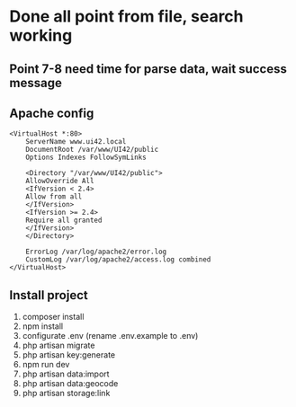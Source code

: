 <h1>Done all point from file, search working</h1>
<h2>Point 7-8 need time for parse data, wait success message</h2>

## Apache config
```
<VirtualHost *:80>
    ServerName www.ui42.local
    DocumentRoot /var/www/UI42/public
    Options Indexes FollowSymLinks
    
    <Directory "/var/www/UI42/public">
    AllowOverride All
    <IfVersion < 2.4>
    Allow from all
    </IfVersion>
    <IfVersion >= 2.4>
    Require all granted
    </IfVersion>
    </Directory>
    
    ErrorLog /var/log/apache2/error.log
    CustomLog /var/log/apache2/access.log combined
</VirtualHost>
```
## Install project

1. composer install
2. npm install
3. configurate .env (rename .env.example to .env)
4. php artisan migrate
5. php artisan key:generate
6. npm run dev
7. php artisan data:import
8. php artisan data:geocode
9. php artisan storage:link
